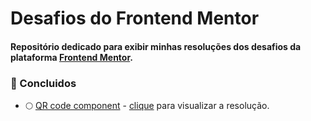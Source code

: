 # Desafios do Frontend Mentor

 #### Repositório dedicado para exibir minhas resoluções dos desafios da plataforma  <a  href="https://www.frontendmentor.io/">Frontend Mentor</a>.

### :rocket: Concluidos

- :full_moon: <a href="newbie/qr-code-component-main">QR code component</a> - [clique](https://qr-code-component-iota-puce.vercel.app/) para visualizar a resolução.
